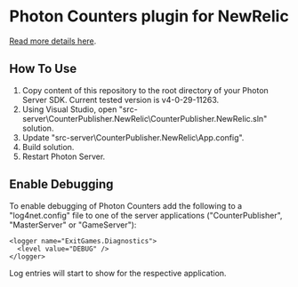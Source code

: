 # Photon Counters plugin for NewRelic

[Read more details here](https://doc.photonengine.com/en-us/server/current/performance/photon-counters#_usage_newrelic).

## How To Use

1. Copy content of this repository to the root directory of your Photon Server SDK. Current tested version is v4-0-29-11263.
2. Using Visual Studio, open "src-server\CounterPublisher.NewRelic\CounterPublisher.NewRelic.sln" solution.
3. Update "src-server\CounterPublisher.NewRelic\App.config".
4. Build solution.
4. Restart Photon Server.

## Enable Debugging

To enable debugging of Photon Counters add the following to a "log4net.config" file to one of the server applications ("CounterPublisher", "MasterServer" or "GameServer"):

```
<logger name="ExitGames.Diagnostics">
  <level value="DEBUG" />    
</logger>
```

Log entries will start to show for the respective application.
